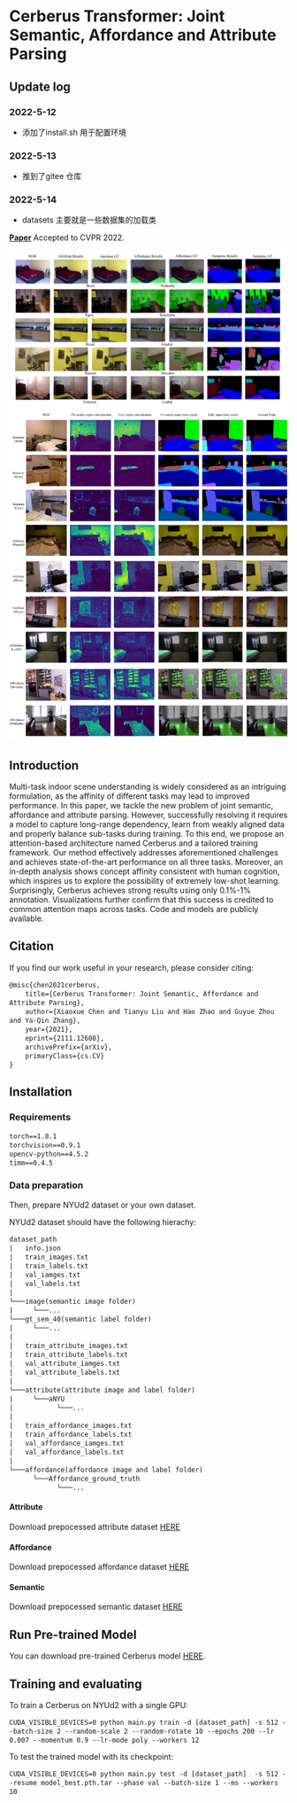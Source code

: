 # Cerberus Transformer: Joint Semantic, Affordance and Attribute Parsing

## Update log 

### 2022-5-12


- 添加了install.sh 用于配置环境



### 2022-5-13

- 推到了gitee 仓库


### 2022-5-14

- datasets 主要就是一些数据集的加载类




[**Paper**](https://arxiv.org/pdf/2111.12608.pdf) Accepted to CVPR 2022.



![qual](doc/qualitative.PNG)
![attn](doc/attention.png)




## Introduction

Multi-task indoor scene understanding is widely considered as an intriguing formulation, as the affinity of different tasks may lead to improved performance. In this paper, we tackle the new problem of joint semantic, affordance and attribute parsing. However, successfully resolving it requires a model to capture long-range dependency, learn from weakly aligned data and properly balance sub-tasks during training. To this end, we propose an attention-based architecture named Cerberus and a tailored training framework. Our method effectively addresses aforementioned challenges and achieves state-of-the-art performance on all three tasks. Moreover, an in-depth analysis shows concept affinity consistent with human cognition, which inspires us to explore the possibility of extremely low-shot learning. Surprisingly, Cerberus achieves strong results using only 0.1\%-1\% annotation. Visualizations further confirm that this success is credited to common attention maps across tasks. Code and models are publicly available.


## Citation

If you find our work useful in your research, please consider citing:

    @misc{chen2021cerberus,
        title={Cerberus Transformer: Joint Semantic, Affordance and Attribute Parsing}, 
        author={Xiaoxue Chen and Tianyu Liu and Hao Zhao and Guyue Zhou and Ya-Qin Zhang},
        year={2021},
        eprint={2111.12608},
        archivePrefix={arXiv},
        primaryClass={cs.CV}
    }

## Installation

### Requirements
    
    torch==1.8.1
    torchvision==0.9.1
    opencv-python==4.5.2
    timm==0.4.5

### Data preparation

Then, prepare NYUd2 dataset or your own dataset.

NYUd2 dataset should have the following hierachy:

```
dataset_path
|   info.json
|   train_images.txt
|   train_labels.txt
|   val_iamges.txt
|   val_labels.txt
|
└───image(semantic image folder)
|     └───...
└───gt_sem_40(semantic label folder)
|     └───...
|
|   train_attribute_images.txt
|   train_attribute_labels.txt
|   val_attribute_iamges.txt
|   val_attribute_labels.txt
|
└───attribute(attribute image and label folder)
|     └───aNYU
|           └───...
|
|   train_affordance_images.txt
|   train_affordance_labels.txt
|   val_affordance_iamges.txt
|   val_affordance_labels.txt
|
└───affordance(affordance image and label folder)
      └───Affordance_ground_truth
            └───...
```

#### Attribute

Download prepocessed attribute dataset [HERE](https://drive.google.com/file/d/13s5JUwj8_QFuKGhxElsA4gaIlfll5OEI/view?usp=sharing)
#### Affordance

Download prepocessed affordance dataset [HERE](https://drive.google.com/file/d/1LVR5Og0EQf1z_DoTPfCQt_gVVe46OcYt/view?usp=sharing)
#### Semantic

Download prepocessed semantic dataset [HERE](https://drive.google.com/file/d/1Hg1H37i0QOzNojpgLlh7bx1SgnLlgmNI/view?usp=sharing)

## Run Pre-trained Model

You can download pre-trained Cerberus model [HERE](https://drive.google.com/file/d/1AX_UYa44uW_aPOSykO06GMcfo8mHDRx6/view?usp=sharing).


## Training and evaluating

To train a Cerberus on NYUd2 with a single GPU:

    CUDA_VISIBLE_DEVICES=0 python main.py train -d [dataset_path] -s 512 --batch-size 2 --random-scale 2 --random-rotate 10 --epochs 200 --lr 0.007 --momentum 0.9 --lr-mode poly --workers 12 

    
To test the trained model with its checkpoint:

    CUDA_VISIBLE_DEVICES=0 python main.py test -d [dataset_path]  -s 512 --resume model_best.pth.tar --phase val --batch-size 1 --ms --workers 10



